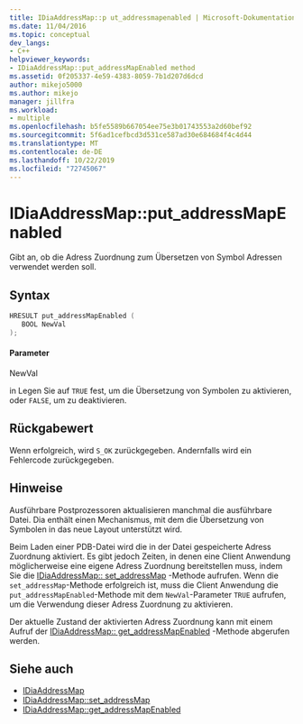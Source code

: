 ```yaml
---
title: IDiaAddressMap::p ut_addressmapenabled | Microsoft-Dokumentation
ms.date: 11/04/2016
ms.topic: conceptual
dev_langs:
- C++
helpviewer_keywords:
- IDiaAddressMap::put_addressMapEnabled method
ms.assetid: 0f205337-4e59-4383-8059-7b1d207d6dcd
author: mikejo5000
ms.author: mikejo
manager: jillfra
ms.workload:
- multiple
ms.openlocfilehash: b5fe5589b667054ee75e3b01743553a2d60bef92
ms.sourcegitcommit: 5f6ad1cefbcd3d531ce587ad30e684684f4c4d44
ms.translationtype: MT
ms.contentlocale: de-DE
ms.lasthandoff: 10/22/2019
ms.locfileid: "72745067"
---
```

# <a name="idiaaddressmapput_addressmapenabled"></a>IDiaAddressMap::put_addressMapEnabled
Gibt an, ob die Adress Zuordnung zum Übersetzen von Symbol Adressen verwendet werden soll.

## <a name="syntax"></a>Syntax

```C++
HRESULT put_addressMapEnabled ( 
   BOOL NewVal
);
```

#### <a name="parameters"></a>Parameter
 NewVal

in Legen Sie auf `TRUE` fest, um die Übersetzung von Symbolen zu aktivieren, oder `FALSE`, um zu deaktivieren.

## <a name="return-value"></a>Rückgabewert
 Wenn erfolgreich, wird `S_OK` zurückgegeben. Andernfalls wird ein Fehlercode zurückgegeben.

## <a name="remarks"></a>Hinweise
 Ausführbare Postprozessoren aktualisieren manchmal die ausführbare Datei. Dia enthält einen Mechanismus, mit dem die Übersetzung von Symbolen in das neue Layout unterstützt wird.

 Beim Laden einer PDB-Datei wird die in der Datei gespeicherte Adress Zuordnung aktiviert. Es gibt jedoch Zeiten, in denen eine Client Anwendung möglicherweise eine eigene Adress Zuordnung bereitstellen muss, indem Sie die [IDiaAddressMap:: set_addressMap](../../debugger/debug-interface-access/idiaaddressmap-set-addressmap.md) -Methode aufrufen. Wenn die `set_addressMap`-Methode erfolgreich ist, muss die Client Anwendung die `put_addressMapEnabled`-Methode mit dem `NewVal`-Parameter `TRUE` aufrufen, um die Verwendung dieser Adress Zuordnung zu aktivieren.

 Der aktuelle Zustand der aktivierten Adress Zuordnung kann mit einem Aufruf der [IDiaAddressMap:: get_addressMapEnabled](../../debugger/debug-interface-access/idiaaddressmap-get-addressmapenabled.md) -Methode abgerufen werden.

## <a name="see-also"></a>Siehe auch
- [IDiaAddressMap](../../debugger/debug-interface-access/idiaaddressmap.md)
- [IDiaAddressMap::set_addressMap](../../debugger/debug-interface-access/idiaaddressmap-set-addressmap.md)
- [IDiaAddressMap::get_addressMapEnabled](../../debugger/debug-interface-access/idiaaddressmap-get-addressmapenabled.md)